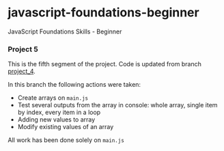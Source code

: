 # javascript-foundations-beginner
JavaScript Foundations Skills - Beginner

### Project 5
This is the fifth segment of the project. Code is updated from branch [project_4](https://github.com/apa017/javascript-foundations-beginner/tree/project_4). 

In this branch the following actions were taken:

- Create arrays on `main.js`
- Test several outputs from the array in console: whole array, single item by index, every item in a loop
- Adding new values to array
- Modify existing values of an array

All work has been done solely on `main.js`
